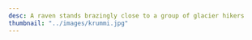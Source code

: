 ```yaml
---
desc: A raven stands brazingly close to a group of glacier hikers
thumbnail: "../images/krummi.jpg"
---
```

